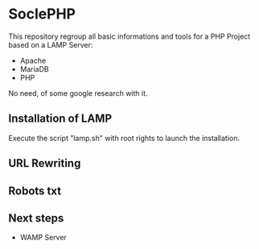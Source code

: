 # SoclePHP

This repository regroup all basic informations and tools for a PHP Project based on a LAMP Server:
  - Apache
  - MariaDB
  - PHP

No need, of some google research with it.

## Installation of LAMP

Execute the script "lamp.sh" with root rights to launch the installation.

## URL Rewriting

## Robots txt

## Next steps

- WAMP Server